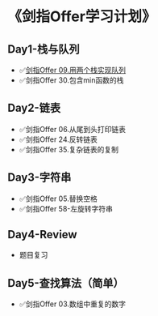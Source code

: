 # 《剑指Offer学习计划》

## Day1-栈与队列
- ✅[剑指Offer 09.用两个栈实现队列](./ac-009/README.md)
- ✅剑指Offer 30.包含min函数的栈

## Day2-链表
- ✅剑指Offer 06.从尾到头打印链表
- ✅剑指Offer 24.反转链表
- ✅剑指Offer 35.复杂链表的复制

## Day3-字符串
- ✅剑指Offer 05.替换空格
- ✅剑指Offer 58-左旋转字符串

## Day4-Review
- 题目复习

## Day5-查找算法（简单）
- ✅剑指Offer 03.数组中重复的数字
